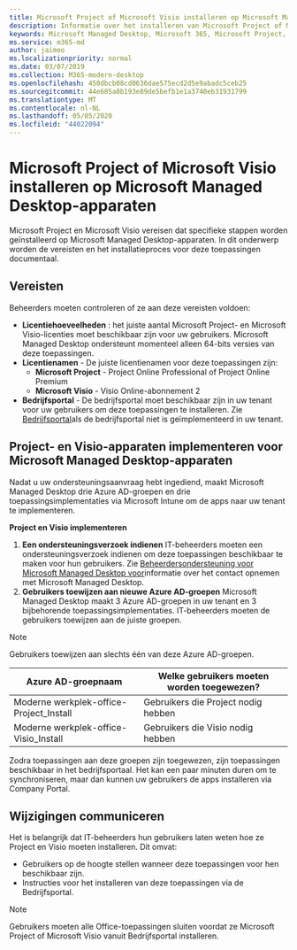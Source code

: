 ```yaml
---
title: Microsoft Project of Microsoft Visio installeren op Microsoft Managed Desktop-apparaten
description: Informatie over het installeren van Microsoft Project of Microsoft Visio op Microsoft Managed Desktop-apparaten
keywords: Microsoft Managed Desktop, Microsoft 365, Microsoft Project, Microsoft Visio
ms.service: m365-md
author: jaimeo
ms.localizationpriority: normal
ms.date: 03/07/2019
ms.collection: M365-modern-desktop
ms.openlocfilehash: 450dbcb08cd0636dae575ecd2d5e9abadc5ceb25
ms.sourcegitcommit: 44e685a0b193e89de5befb1e1a3740eb31931799
ms.translationtype: MT
ms.contentlocale: nl-NL
ms.lasthandoff: 05/05/2020
ms.locfileid: "44022094"
---
```

# <a name="install-microsoft-project-or-microsoft-visio-on-microsoft-managed-desktop-devices"></a>Microsoft Project of Microsoft Visio installeren op Microsoft Managed Desktop-apparaten

Microsoft Project en Microsoft Visio vereisen dat specifieke stappen worden geïnstalleerd op Microsoft Managed Desktop-apparaten. In dit onderwerp worden de vereisten en het installatieproces voor deze toepassingen documentaal.

## <a name="prerequisites"></a>Vereisten

Beheerders moeten controleren of ze aan deze vereisten voldoen:
- **Licentiehoeveelheden** : het juiste aantal Microsoft Project- en Microsoft Visio-licenties moet beschikbaar zijn voor uw gebruikers. Microsoft Managed Desktop ondersteunt momenteel alleen 64-bits versies van deze toepassingen. 
- **Licentienamen** - De juiste licentienamen voor deze toepassingen zijn:
    - **Microsoft Project** - Project Online Professional of Project Online Premium
    - **Microsoft Visio** - Visio Online-abonnement 2
- **Bedrijfsportal** - De bedrijfsportal moet beschikbaar zijn in uw tenant voor uw gebruikers om deze toepassingen te installeren. Zie [Bedrijfsportal](company-portal.md)als de bedrijfsportal niet is geïmplementeerd in uw tenant.

## <a name="deploy-project-and-visio-for-microsoft-managed-desktop-devices"></a>Project- en Visio-apparaten implementeren voor Microsoft Managed Desktop-apparaten
Nadat u uw ondersteuningsaanvraag hebt ingediend, maakt Microsoft Managed Desktop drie Azure AD-groepen en drie toepassingsimplementaties via Microsoft Intune om de apps naar uw tenant te implementeren.  

**Project en Visio implementeren**
1. **Een ondersteuningsverzoek indienen** IT-beheerders moeten een ondersteuningsverzoek indienen om deze toepassingen beschikbaar te maken voor hun gebruikers. Zie [Beheerdersondersteuning voor Microsoft Managed Desktop voor](../working-with-managed-desktop/admin-support.md)informatie over het contact opnemen met Microsoft Managed Desktop.
2. **Gebruikers toewijzen aan nieuwe Azure AD-groepen** Microsoft Managed Desktop maakt 3 Azure AD-groepen in uw tenant en 3 bijbehorende toepassingsimplementaties. IT-beheerders moeten de gebruikers toewijzen aan de juiste groepen.

>[!NOTE]
>Gebruikers toewijzen aan slechts één van deze Azure AD-groepen. 

Azure AD-groepnaam | Welke gebruikers moeten worden toegewezen?   
 --- | ---
Moderne werkplek-office-Project_Install | Gebruikers die Project nodig hebben
Moderne werkplek-office-Visio_Install | Gebruikers die Visio nodig hebben

Zodra toepassingen aan deze groepen zijn toegewezen, zijn toepassingen beschikbaar in het bedrijfsportaal. Het kan een paar minuten duren om te synchroniseren, maar dan kunnen uw gebruikers de apps installeren via Company Portal. 

## <a name="communicate-changes"></a>Wijzigingen communiceren
Het is belangrijk dat IT-beheerders hun gebruikers laten weten hoe ze Project en Visio moeten installeren. Dit omvat: 
- Gebruikers op de hoogte stellen wanneer deze toepassingen voor hen beschikbaar zijn. 
- Instructies voor het installeren van deze toepassingen via de Bedrijfsportal.

>[!NOTE]
>Gebruikers moeten alle Office-toepassingen sluiten voordat ze Microsoft Project of Microsoft Visio vanuit Bedrijfsportal installeren. 
